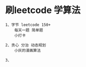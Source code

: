 # 刷leetcode 学算法

    1、字节 leetcode 150+
        每天一题 简单题
        小打卡

    2、贪心 分治 动态规划
        小灰的漫画算法 

    3、